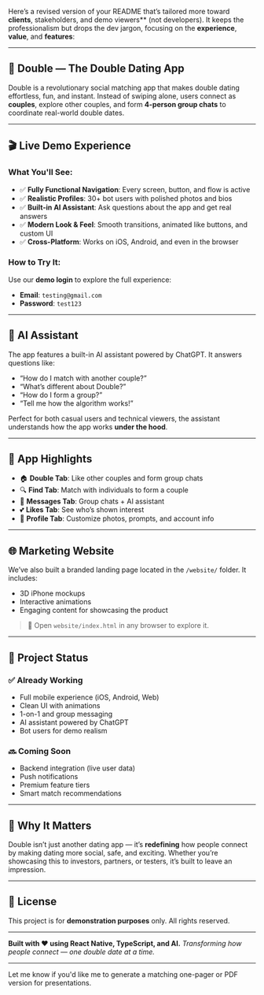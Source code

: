 Here’s a revised version of your README that’s tailored more toward **clients**, stakeholders, and demo viewers\*\* (not developers). It keeps the professionalism but drops the dev jargon, focusing on the **experience**, **value**, and **features**:

---

## 💖 **Double — The Double Dating App**

Double is a revolutionary social matching app that makes double dating effortless, fun, and instant. Instead of swiping alone, users connect as **couples**, explore other couples, and form **4-person group chats** to coordinate real-world double dates.

---

## 🎬 **Live Demo Experience**

### What You'll See:

* ✅ **Fully Functional Navigation**: Every screen, button, and flow is active
* ✅ **Realistic Profiles**: 30+ bot users with polished photos and bios
* ✅ **Built-in AI Assistant**: Ask questions about the app and get real answers
* ✅ **Modern Look & Feel**: Smooth transitions, animated like buttons, and custom UI
* ✅ **Cross-Platform**: Works on iOS, Android, and even in the browser

### How to Try It:

Use our **demo login** to explore the full experience:

* **Email**: `testing@gmail.com`
* **Password**: `test123`

---

## 💬 **AI Assistant**

The app features a built-in AI assistant powered by ChatGPT.
It answers questions like:

* “How do I match with another couple?”
* “What’s different about Double?”
* “How do I form a group?”
* “Tell me how the algorithm works!”

Perfect for both casual users and technical viewers, the assistant understands how the app works **under the hood**.

---

## 📱 **App Highlights**

* 🏠 **Double Tab**: Like other couples and form group chats
* 🔍 **Find Tab**: Match with individuals to form a couple
* 💬 **Messages Tab**: Group chats + AI assistant
* 💕 **Likes Tab**: See who’s shown interest
* 👤 **Profile Tab**: Customize photos, prompts, and account info

---

## 🌐 **Marketing Website**

We’ve also built a branded landing page located in the `/website/` folder. It includes:

* 3D iPhone mockups
* Interactive animations
* Engaging content for showcasing the product

> 📂 Open `website/index.html` in any browser to explore it.

---

## 🚧 **Project Status**

### ✅ Already Working

* Full mobile experience (iOS, Android, Web)
* Clean UI with animations
* 1-on-1 and group messaging
* AI assistant powered by ChatGPT
* Bot users for demo realism

### 🔜 Coming Soon

* Backend integration (live user data)
* Push notifications
* Premium feature tiers
* Smart match recommendations

---

## 🧠 **Why It Matters**

Double isn’t just another dating app — it’s **redefining** how people connect by making dating more social, safe, and exciting. Whether you’re showcasing this to investors, partners, or testers, it’s built to leave an impression.

---

## 📄 License

This project is for **demonstration purposes** only. All rights reserved.

---

**Built with ❤️ using React Native, TypeScript, and AI.**
*Transforming how people connect — one double date at a time.*

---

Let me know if you'd like me to generate a matching one-pager or PDF version for presentations.
